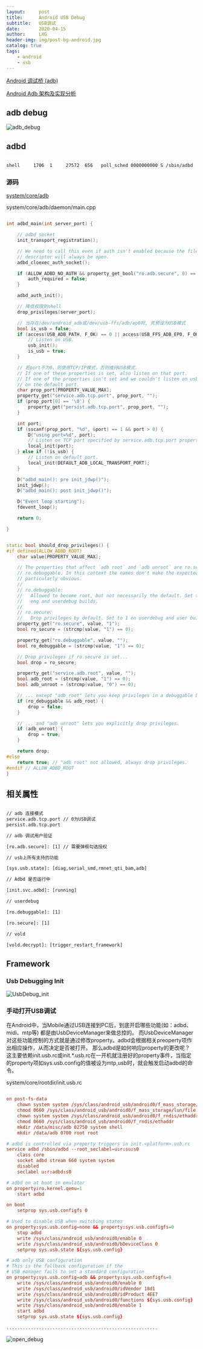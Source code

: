 ```yaml
---
layout:     post
title:      Android USB Debug
subtitle:   USB调试
date:       2020-04-15
author:     LXG
header-img: img/post-bg-android.jpg
catalog: true
tags:
    - android
    - usb
---
```


[Android 调试桥 (adb)](https://developer.android.google.cn/studio/command-line/adb?hl=zh-cn)

[Android Adb 架构及实现分析](https://pkiller.com/android/)

## adb debug

![adb_debug](/images/adb/adb_debug.png)

## adbd

```txt

shell     1706  1     27572  656   poll_sched 0000000000 S /sbin/adbd

```

### 源码

[system/core/adb](http://androidxref.com/7.1.2_r36/xref/system/core/adb/)

system/core/adb/daemon/main.cpp

```cpp

int adbd_main(int server_port) {

    // adbd socket
    init_transport_registration();

    // We need to call this even if auth isn't enabled because the file
    // descriptor will always be open.
    adbd_cloexec_auth_socket();

    if (ALLOW_ADBD_NO_AUTH && property_get_bool("ro.adb.secure", 0) == 0) {
        auth_required = false;
    }

    adbd_auth_init();

    // 降低权限到shell
    drop_privileges(server_port);

    // 当存在/dev/android_adb或/dev/usb-ffs/adb/ep0时, 先预设为USB模式
    bool is_usb = false;
    if (access(USB_ADB_PATH, F_OK) == 0 || access(USB_FFS_ADB_EP0, F_OK) == 0) {
        // Listen on USB.
        usb_init();
        is_usb = true;
    }

    // 若port不为0，则使用TCP/IP模式，否则维持USB模式.
    // If one of these properties is set, also listen on that port.
    // If one of the properties isn't set and we couldn't listen on usb, listen
    // on the default port.
    char prop_port[PROPERTY_VALUE_MAX];
    property_get("service.adb.tcp.port", prop_port, "");
    if (prop_port[0] == '\0') {
        property_get("persist.adb.tcp.port", prop_port, "");
    }

    int port;
    if (sscanf(prop_port, "%d", &port) == 1 && port > 0) {
        D("using port=%d", port);
        // Listen on TCP port specified by service.adb.tcp.port property.
        local_init(port);
    } else if (!is_usb) {
        // Listen on default port.
        local_init(DEFAULT_ADB_LOCAL_TRANSPORT_PORT);
    }

    D("adbd_main(): pre init_jdwp()");
    init_jdwp();
    D("adbd_main(): post init_jdwp()");

    D("Event loop starting");
    fdevent_loop();

    return 0;

}


static bool should_drop_privileges() {
#if defined(ALLOW_ADBD_ROOT)
    char value[PROPERTY_VALUE_MAX];

    // The properties that affect `adb root` and `adb unroot` are ro.secure and
    // ro.debuggable. In this context the names don't make the expected behavior
    // particularly obvious.
    //
    // ro.debuggable:
    //   Allowed to become root, but not necessarily the default. Set to 1 on
    //   eng and userdebug builds.
    //
    // ro.secure:
    //   Drop privileges by default. Set to 1 on userdebug and user builds.
    property_get("ro.secure", value, "1");
    bool ro_secure = (strcmp(value, "1") == 0);

    property_get("ro.debuggable", value, "");
    bool ro_debuggable = (strcmp(value, "1") == 0);

    // Drop privileges if ro.secure is set...
    bool drop = ro_secure;

    property_get("service.adb.root", value, "");
    bool adb_root = (strcmp(value, "1") == 0);
    bool adb_unroot = (strcmp(value, "0") == 0);

    // ... except "adb root" lets you keep privileges in a debuggable build.
    if (ro_debuggable && adb_root) {
        drop = false;
    }

    // ... and "adb unroot" lets you explicitly drop privileges.
    if (adb_unroot) {
        drop = true;
    }

    return drop;
#else
    return true; // "adb root" not allowed, always drop privileges.
#endif // ALLOW_ADBD_ROOT
}

```

## 相关属性

```txt

// adb 连接模式
service.adb.tcp.port // 0为USB调试
persist.adb.tcp.port

// adb 调试用户验证

[ro.adb.secure]: [1] // 需要弹框勾选授权

// usb上所有支持的功能

[sys.usb.state]: [diag,serial_smd,rmnet_qti_bam,adb]

// Adbd 是否运行中

[init.svc.adbd]: [running]

// userdebug

[ro.debuggable]: [1]

[ro.secure]: [1]

// vold

[vold.decrypt]: [trigger_restart_framework]

```

## Framework

### Usb Debugging Init

![UsbDebug_init](/images/adb/UsbDebug_init.png)

### 手动打开USB调试

在Android中，当Mobile通过USB连接到PC后，到底开启哪些功能(如：adbd、midi、mtp等) 都是由UsbDeviceManager来做总控的。
而UsbDeviceManager对这些功能控制的方式就是通过修改property。adbd会根据相关preoperty项作出相应操作，从而决定是否被打开。
那么adbd是如何响应property的更改呢？
这主要依赖init.usb.rc或init.*.usb.rc在一开机就注册好的property事件，当指定的property项如sys.usb.config的值被设为mtp,usb时，就会触发启动adbd的命令。

system/core/rootdir/init.usb.rc

```rc

on post-fs-data
    chown system system /sys/class/android_usb/android0/f_mass_storage/lun/file
    chmod 0660 /sys/class/android_usb/android0/f_mass_storage/lun/file
    chown system system /sys/class/android_usb/android0/f_rndis/ethaddr
    chmod 0660 /sys/class/android_usb/android0/f_rndis/ethaddr
    mkdir /data/misc/adb 02750 system shell
    mkdir /data/adb 0700 root root

# adbd is controlled via property triggers in init.<platform>.usb.rc
service adbd /sbin/adbd --root_seclabel=u:r:su:s0
    class core
    socket adbd stream 660 system system
    disabled
    seclabel u:r:adbd:s0

# adbd on at boot in emulator
on property:ro.kernel.qemu=1
    start adbd

on boot
    setprop sys.usb.configfs 0

# Used to disable USB when switching states
on property:sys.usb.config=none && property:sys.usb.configfs=0
    stop adbd
    write /sys/class/android_usb/android0/enable 0
    write /sys/class/android_usb/android0/bDeviceClass 0
    setprop sys.usb.state ${sys.usb.config}

# adb only USB configuration
# This is the fallback configuration if the
# USB manager fails to set a standard configuration
on property:sys.usb.config=adb && property:sys.usb.configfs=0
    write /sys/class/android_usb/android0/enable 0
    write /sys/class/android_usb/android0/idVendor 18d1
    write /sys/class/android_usb/android0/idProduct 4EE7
    write /sys/class/android_usb/android0/functions ${sys.usb.config}
    write /sys/class/android_usb/android0/enable 1
    start adbd
    setprop sys.usb.state ${sys.usb.config}

........................................................

```

![open_debug](/images/adb/open_debug.png)












